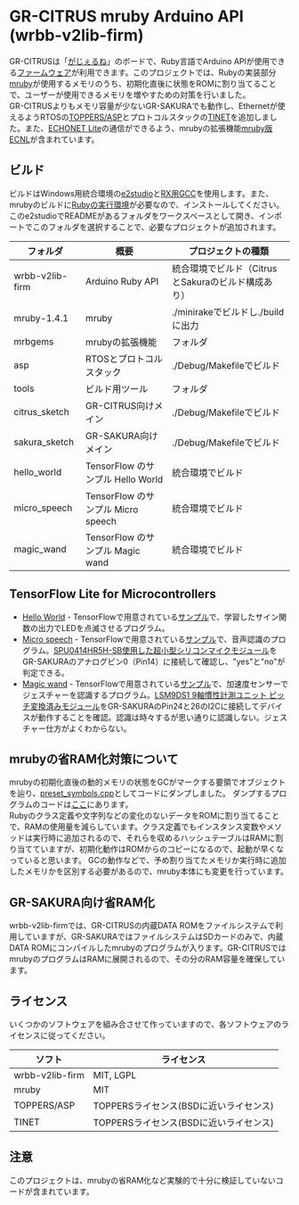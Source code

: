 # GR-CITRUS mruby Arduino API (wrbb-v2lib-firm)

GR-CITRUSは「[がじぇるね](http://gadget.renesas.com/ja/)」のボードで、Ruby言語でArduino APIが使用できる[ファームウェア](https://github.com/wakayamarb/wrbb-v2lib-firm)が利用できます。このプロジェクトでは、Rubyの実装部分[mruby](https://github.com/mruby/mruby)が使用するメモリのうち、初期化直後に状態をROMに割り当てることで、ユーザーが使用できるメモリを増やすための対策を行いました。  
GR-CITRUSよりもメモリ容量が少ないGR-SAKURAでも動作し、Ethernetが使えるようRTOSの[TOPPERS/ASP](https://www.toppers.jp/asp-kernel.html)とプロトコルスタックの[TINET](http://www.toppers.jp/tinet.html)を追加しました。また、[ECHONET Lite](https://echonet.jp/)の通信ができるよう、mrubyの拡張機能[mruby版ECNL](https://github.com/h7ga40/mruECNL)が含まれています。

## ビルド

ビルドはWindows用統合環境の[e2studio](https://www.renesas.com/jp/ja/products/software-tools/tools/ide/e2studio.html)と[RX用GCC](https://gcc-renesas.com/ja/)を使用します。また、mrubyのビルドに[Rubyの実行環境](https://www.ruby-lang.org/ja/downloads/)が必要なので、インストールしてください。  
このe2studioでREADMEがあるフォルダをワークスペースとして開き、インポートでこのフォルダを選択することで、必要なプロジェクトが追加されます。

|フォルダ|概要|プロジェクトの種類|
--|--|--
|wrbb-v2lib-firm|Arduino Ruby API|統合環境でビルド（CitrusとSakuraのビルド構成あり）|
|mruby-1.4.1|mruby|./minirakeでビルドし./buildに出力|
|mrbgems|mrubyの拡張機能|フォルダ|
|asp|RTOSとプロトコルスタック|./Debug/Makefileでビルド|
|tools|ビルド用ツール|フォルダ|
|citrus_sketch|GR-CITRUS向けメイン|./Debug/Makefileでビルド|
|sakura_sketch|GR-SAKURA向けメイン|./Debug/Makefileでビルド|
|hello_world|TensorFlow のサンプル Hello World|統合環境でビルド|
|micro_speech|TensorFlow のサンプル Micro speech|統合環境でビルド|
|magic_wand|TensorFlow のサンプル Magic wand|統合環境でビルド|

## TensorFlow Lite for Microcontrollers

- [Hello World](hello_world) - TensorFlowで用意されている[サンプル](https://github.com/tensorflow/tensorflow/tree/master/tensorflow/lite/micro/examples/hello_world)で、学習したサイン関数の出力でLEDを点滅させるプログラム。
- [Micro speech](micro_speech) - TensorFlowで用意されている[サンプル](https://github.com/tensorflow/tensorflow/tree/master/tensorflow/lite/micro/examples/micro_speech)で、音声認識のプログラム。[SPU0414HR5H-SB使用した超小型シリコンマイクモジュール](http://akizukidenshi.com/catalog/g/gM-08940)をGR-SAKURAのアナログピン0（Pin14）に接続して確認し、"yes"と"no"が判定できる。
- [Magic wand](magic_wand) - TensorFlowで用意されている[サンプル](https://github.com/tensorflow/tensorflow/tree/master/tensorflow/lite/micro/examples/magic_wand)で、加速度センサーでジェスチャーを認識するプログラム。[LSM9DS1 9軸慣性計測ユニット ピッチ変換済みモジュール](https://www.switch-science.com/catalog/2734)をGR-SAKURAのPin24と26のI2Cに接続してデバイスが動作することを確認。認識は時々するが思い通りに認識しない。ジェスチャー仕方がよくわからない。

## mrubyの省RAM化対策について

mrubyの初期化直後の動的メモリの状態をGCがマークする要領でオブジェクトを辿り、[preset_symbols.cpp](https://github.com/h7ga40/gr_citrus/blob/master/citrus_sketch/src/preset_symbols.cpp)としてコードにダンプしました。
ダンプするプログラムのコードは[ここ](https://github.com/h7ga40/BlocklyMruby/blob/master/msvc/mruby/objdump.c)にあります。  
Rubyのクラス定義や文字列などの変化のないデータをROMに割り当てることで、RAMの使用量を減らしています。クラス定義でもインスタンス変数やメソッドは実行時に追加されるので、それらを収めるハッシュテーブルはRAMに割り当てていますが、初期化動作はROMからのコピーになるので、起動が早くなっていると思います。
GCの動作などで、予め割り当てたメモリか実行時に追加したメモリかを区別する必要があるので、mruby本体にも変更を行っています。

## GR-SAKURA向け省RAM化

wrbb-v2lib-firmでは、GR-CITRUSの内蔵DATA ROMをファイルシステムで利用していますが、GR-SAKURAではファイルシステムはSDカードのみで、内蔵DATA ROMにコンパイルしたmrubyのプログラムが入ります。GR-CITRUSではmrubyのプログラムはRAMに展開されるので、その分のRAM容量を確保しています。

## ライセンス

いくつかのソフトウェアを組み合させて作っていますので、各ソフトウェアのライセンスに従ってください。

|ソフト|ライセンス|
--|--
|wrbb-v2lib-firm|MIT, LGPL|
|mruby|MIT|
|TOPPERS/ASP|TOPPERSライセンス(BSDに近いライセンス)|
|TINET|TOPPERSライセンス(BSDに近いライセンス)|

## 注意

このプロジェクトは、mrubyの省RAM化など実験的で十分に検証していないコードが含まれています。
